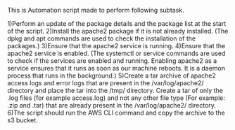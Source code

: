 This is Automation script made to perform following subtask.

1)Perform an update of the package details and the package list at the start of the script.
2)Install the apache2 package if it is not already installed. (The dpkg and apt commands are used to check the installation of the packages.)
3)Ensure that the apache2 service is running. 
4)Ensure that the apache2 service is enabled. (The systemctl or service commands are used to check if the services are enabled and running. Enabling apache2 as a    service ensures that it runs as soon as our machine reboots. It is a daemon process that runs in the background.)
5)Create a tar archive of apache2 access logs and error logs that are present in the /var/log/apache2/ directory and place the tar into the /tmp/ directory. Create a tar of only the .log files (for example access.log) and not any other file type (For example: .zip and .tar) that are already present in the /var/log/apache2/ directory.
6)The script should run the AWS CLI command and copy the archive to the s3 bucket. 
